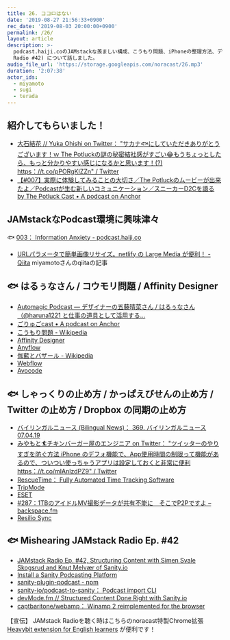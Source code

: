```yaml
---
title: 26. ココロはない
date: '2019-08-27 21:56:33+0900'
rec_date: '2019-08-03 20:00:00+0900'
permalink: /26/
layout: article
description: >-
  podcast.haiji.coのJAMstackな羨ましい構成、こうもり問題、iPhoneの整理方法、デザインツールの未来、ScreenTime、Dropbox、sanity.io(JAMstack
  Radio #42) について話しました。
audio_file_url: 'https://storage.googleapis.com/noracast/26.mp3'
duration: '2:07:38'
actor_ids:
  - miyamoto
  - sugi
  - terada
---
```


## 紹介してもらいました！

- [大石結花 // Yuka Ohishi on Twitter： "サカナ🐟にしていただきありがとうございます！ｗ The Potluckの謎の秘密結社感がすごい😂もうちょっとしたら、もっと分かりやすい感じになるかと思います！(?) https：//t.co/pPORgKIZZn" / Twitter](https://twitter.com/yukaohishi/status/1150521146820792320)
 - [【#007】実際に体験してみることの大切さ／The Potluckのムービーが出来たよ／Podcastが生む新しいコミュニケーション／スニーカーD2Cを語る by The Potluck Cast • A podcast on Anchor](https://anchor.fm/the-potluck-cast/episodes/007The-PotluckPotcastD2C-e4lm6m)

## JAMstackなPodcast環境に興味津々

🐟 [003： Information Anxiety - podcast.haiji.co](https://podcast.haiji.co/003/)
- [URLパラメータで簡単画像リサイズ。netlify の Large Media が便利！ - Qiita](https://qiita.com/yahsan2/items/9ca83e086b4330119fa4) miyamotoさんのqiitaの記事

## 🐟 はるぅなさん / コウモリ問題 / Affinity Designer

- [Automagic Podcast — デザイナーの五藤晴菜さん / はるぅなさん（@haruna1221 と仕事の道具として活用する...](https://automagic.fm/post/186315230715/haruna1221)
- [ごりゅごcast • A podcast on Anchor](https://anchor.fm/goryugocom/)
- [こうもり問題 - Wikipedia](https://ja.wikipedia.org/wiki/%E3%81%93%E3%81%86%E3%82%82%E3%82%8A%E5%95%8F%E9%A1%8C)
- [Affinity Designer](https://affinity.serif.com/ja-jp/designer/)
- [Anyflow](https://anyflow.jp/)
- [伽藍とバザール - Wikipedia](https://ja.wikipedia.org/wiki/%E4%BC%BD%E8%97%8D%E3%81%A8%E3%83%90%E3%82%B6%E3%83%BC%E3%83%AB)
- [Webflow](https://webflow.com/)
- [Avocode](https://avocode.com/)

## 🐟 しゃっくりの止め方 / かっぱえびせんの止め方 / Twitter の止め方 / Dropbox の同期の止め方

- [バイリンガルニュース (Bilingual News)： 369. バイリンガルニュース 07.04.19](https://bilingualnews.libsyn.com/369-070419)
- [みやもと🏄チキンバーガー屋のエンジニア on Twitter： "ツイッターのやりすぎを防ぐ方法 iPhone のデフォ機能で、App使用時間の制限って機能があるので、ついつい使っちゃうアプリは設定しておくと非常に便利 https：//t.co/mIAnlzdPZ9" / Twitter](https://twitter.com/yahsan2/status/1151481349120729088)
- [RescueTime： Fully Automated Time Tracking Software](https://www.rescuetime.com/)
- [TripMode](https://www.tripmode.ch/)
- [ESET](https://www.eset.com/jp/)
- [#287：1TBのアイドルMV撮影データが共有不能に　そこでP2Pですよ – backspace.fm](http://backspace.fm/episode/287/?source=post_page-----1bde65473b2c----------------------)
- [Resilio Sync](https://www.resilio.com/individuals/?)

## 🐟 Mishearing JAMstack Radio Ep. #42

- [JAMstack Radio Ep. #42, Structuring Content with Simen Svale Skogsrud and Knut Melvær of Sanity.io](https://www.heavybit.com/library/podcasts/jamstack-radio/ep-42-structuring-content-with-simen-svale-skogsrud-and-knut-melvaer-of-sanity-io/)
- [Install a Sanity Podcasting Platform](https://www.sanity.io/blog/install-a-sanity-podcasting-platform)
- [sanity-plugin-podcast - npm](https://www.npmjs.com/package/sanity-plugin-podcast)
- [sanity-io/podcast-to-sanity： Podcast import CLI](https://github.com/sanity-io/podcast-to-sanity)
- [devMode.fm // Structured Content Done Right with Sanity.io](https://devmode.fm/episodes/structured-content-done-right-with-sanity-io)
- [captbaritone/webamp： Winamp 2 reimplemented for the browser](https://github.com/captbaritone/webamp)


【宣伝】
JAMstack Radioを聴く時はこちらのnoracast特製Chrome拡張 [Heavybit extension for English learners](https://chrome.google.com/webstore/detail/heavybit-extension-for-en/ahfgdgmheoejjllbgnkegimdiajihbee?hl=ja) が便利です！
